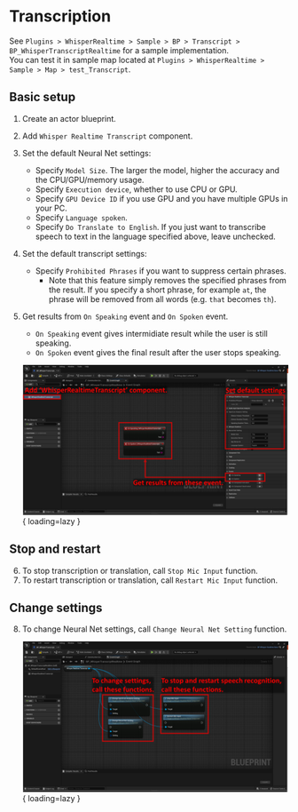 # Transcription

See `Plugins > WhisperRealtime > Sample > BP > Transcript > BP_WhisperTranscriptRealtime` for a sample implementation.  
You can test it in sample map located at `Plugins > WhisperRealtime > Sample > Map > test_Transcript`.

## Basic setup 

1. Create an actor blueprint.
2. Add `Whisper Realtime Transcript` component.
3. Set the default Neural Net settings:
	- Specify `Model Size`. The larger the model, higher the accuracy and the CPU/GPU/memory usage.
	- Specify `Execution device`, whether to use CPU or GPU.
	- Specify `GPU Device ID` if you use GPU and you have multiple GPUs in your PC.
	- Specify `Language spoken`.
	- Specify `Do Translate to English`. If you just want to transcribe speech to text in the language specified above, leave unchecked.
4. Set the default transcript settings:
	- Specify `Prohibited Phrases` if you want to suppress certain phrases.
	    - Note that this feature simply removes the specified phrases from the result. If you specify a short phrase, for example `at`, the phrase will be removed from all words (e.g. `that` becomes `th`).
5. Get results from `On Speaking` event and `On Spoken` event.
	- `On Speaking` event gives intermidiate result while the user is still speaking.
	- `On Spoken` event gives the final result after the user stops speaking.

    ![](images/BP-transcript-basic-setup.png){ loading=lazy }  

## Stop and restart

6. To stop transcription or translation, call `Stop Mic Input` function.
7. To restart transcription or translation, call `Restart Mic Input` function.

## Change settings

8. To change Neural Net settings, call `Change Neural Net Setting` function.

    ![](images/BP-transcript-change-setting.png){ loading=lazy }  
